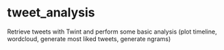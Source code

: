 # tweet_analysis

Retrieve tweets with Twint and perform some basic analysis (plot timeline, wordcloud, generate most liked tweets, generate ngrams)
